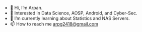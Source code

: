 - 👋 Hi, I’m Arpan.
- 👀 Interested in Data Science, AOSP, Android, and Cyber-Sec.
- 🌱 I’m currently learning about Statistics and NAS Servers.
- 📫 How to reach me arpg2418@gmail.com

<!---
m4ddySF/m4ddySF is a ✨ special ✨ repository because its `README.md` (this file) appears on your GitHub profile.
You can click the Preview link to take a look at your changes.
--->
